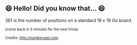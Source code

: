 ## 😄 Hello! Did you know that... 😄
361 is the number of positions on a standard 19 x 19 Go board.

<sup>(come back in 5 minutes for the next trivia)</sup>


<sup>Credits: http://numbersapi.com</sup>
